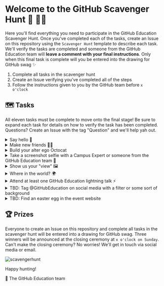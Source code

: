 # Welcome to the GitHub Scavenger Hunt 👋 🕵️‍♀️

Here you'll find everything you need to participate in the GitHub Education Scavenger Hunt. Once you've completed each of the tasks, create an Issue on this repository using the `Scavenger Hunt` template to describe each task. We'll verify the tasks are completed and someone from the GitHub Education team will **leave a comment with your final instructions**. Only when this final task is complete will you be entered into the drawing for GitHub swag ✨

1. Complete all tasks in the scavenger hunt
2. Create an Issue verifying you’ve completed all of the steps
3. Follow the instructions given to you by the GitHub team before `x o'clock`

## 🗺 Tasks

All eleven tasks must be complete to move onto the final stage! Be sure to expand each task for details on how to verify the task has been completed. Questions? Create an Issue with the tag "Question" and we'll help yah out.

<details>
<summary>Say hello 👋</summary>
  
 * Conferences are always more fun when you run into old friends and connections 👯‍♀️ Scan the list of attendees and send a quick hello to each name you recognize on the list. No names you recognize? We'll be your friend! Say hi to @elisemoe or @juanpflores. Complete this task by checking the box to say you've reconnected with someone at HackCon VIII.
</details>

<details>
<summary>Make new friends 👯‍♀️</summary>
  
 * Now that we've done some catching up, let's make a new friend. Choose one name (at random or someone you've wanted to connect with) and introduce yourself. Let them know why you love your student community and ask a question about theirs :) To complete this task you'll need to send us a screenshot of your intro. No need to include their response!
</details>

<details>
<summary>Build your alter ego Octocat</summary>
  
 * Head on over to the [Octocat Generator](https://myoctocat.com/) and create an Octocat representing your wonderful self. Tag `@GitHubEducation` and use the hashtag `#HackCon` on Twitter for a chance to be featured in the GitHub booth! Upload your Octocat to the Issue in order to complete this one.
</details>

<details>
  <summary>Take a screenshot selfie with a Campus Expert or someone from the GitHub Education team  📸 </summary>
  
 *  Keep at eye on Discord through out the day and we'll let you know when we're hanging out inthe networking section. You can never be sure who you'll meet! When you come accross someone from the team (we'll be wearing our GitHub hoodies), capture a screenshot selfie. Share the selfie (usie?) in the Issue to verify this one.
  </details>
  
  <details>
  <summary>Show us your "view" 🖼 </summary>
  
 *  Share a picture of your “view” at the conference. Laptop on the couch? Maybe the weather's nice and your hanging out outside? Let's see what HackCon looks like in your slice on the universe.
  </details>
  
<details>
  <summary>Where in the world? 🌍 </summary>
  
 *  Major League Hacking is a global community of hackers and community builders, and we are so excited that this year's HackCon is accessible from anywhere. Share something about your part of the world by taking a picture that represents your culture or location. For example, @elisemoe lives in Seattle so she might share a picture of an umbrella.
</details>

<details>
  <summary>Attend at least one GitHub Education lightning talk ⚡️ </summary>
  
  * What did you learn? Write a sentance or two about something that stood out, or something you learned.
  
</details>

<details>
  <summary>TBD: Tag @GitHubEducation on social media with a filter or some sort of background</summary>
  
  * TBD
  
</details>

<details>
  <summary>TBD: Find an easter egg in the event website</summary>
  
  * TBD
  
</details>

## 🏆 Prizes
Everyone to create an Issue on this repository and complete all tasks in the scavenger hunt will be entered into a drawing for GitHub swag. Three winners will be announced at the closing ceremony at `x o'clock on Sunday`. Can't make the closing ceremony? No worries! We'll get in touch via social media or email.

![scavengerhunt](https://user-images.githubusercontent.com/6633808/90445043-dc5b3280-e093-11ea-8440-c1de3b722115.png)

Happy hunting!

💖 The GitHub Education team

